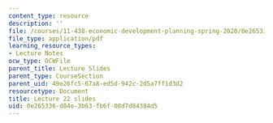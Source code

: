 ```yaml
---
content_type: resource
description: ''
file: /courses/11-438-economic-development-planning-spring-2020/0e265336d84e3b63fb6f08d7d84384d5_MIT11_438s20_lec22.pdf
file_type: application/pdf
learning_resource_types:
- Lecture Notes
ocw_type: OCWFile
parent_title: Lecture Slides
parent_type: CourseSection
parent_uid: 49e26fc5-67a8-ed5d-942c-2d5a7ff1d3d2
resourcetype: Document
title: Lecture 22 slides
uid: 0e265336-d84e-3b63-fb6f-08d7d84384d5
---
```

